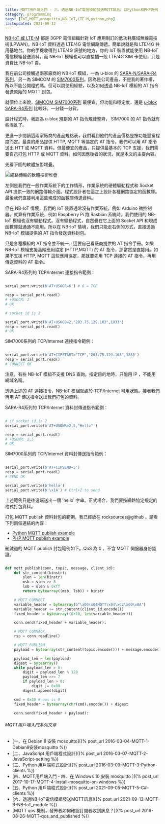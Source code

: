 ```yaml
---
title: MQTT用戶端入門 - 六、透過NB-IoT電信模組發送MQTT訊息，以Python和PHP為例
category: programming
tags: [IoT,MQTT,mosquitto,NB-IoT,LTE-M,python,php]
lastupdated: 2021-09-12
---
```


[NB-IoT 或 LTE-M](https://en.wikipedia.org/wiki/LTE-M) 都是 3GPP 電信組織針對 IoT 應用制訂的低功耗廣域無線電技術(LPWAN)。NB-IoT 資料透過 LTE/4G 電信網路傳遞。簡單說就是和 LTE/4G 共用基地台。你的手機收得到 LTE/4G 訊號的地方，你的 IoT 裝置就能使用 NB-IoT 電信模組發送資料。而 NB-IoT 模組也可以直接插一般 LTE/4G SIM 卡使用，只是資費比 NB-IoT 貴。

我在前公司接觸過兩家廠商的 NB-IoT 模組，一為 u-blox 的 [SARA-N/SARA-R4系列](https://www.u-blox.com/en/product/sara-r4-series)，另一為 SIMCOM 的 [SIM7000系列](https://www.simcom.com/module/lpwa.html)。因為是公司產品，不是我的著作權，所以不能公開程式碼。但可以說使用經驗，以及如何透過 NB-IoT 模組的 AT 指令發送原始的 MQTT 封包。

<!--more-->

就價位上來說，[SIMCOM SIM7000系列](https://www.simcom.com/module/lpwa.html) 最便宜。但功能和穩定度，還是 [u-blox SARA-R4系列](https://www.u-blox.com/en/product/sara-r4-series) 比較好。一分錢一分貨。

設計程式時，我認為 u-blox 規劃的 AT 指令規律整齊， SIM7000 的 AT 指令就有些混亂了。

更進一步閱讀這兩家廠商的產品規格表，我們看到他們的產品價格是按功能豐富程度而定。最貴的產品提供 HTTP, MQTT 等協定的 AT 指令，我們可以用 AT 指令送出 HTT 或 MQTT 資料。但最便宜的產品，只提供最基本的 TCP 支援，我們需要自己打包 HTTP 或 MQTT 資料。如何因應後者的狀況，就是本文的主要內容。

先看下圖的軟體技術堆疊。

![網路傳輸的軟體技術堆疊](https://rocksaying.github.io/images/2021-09-12-NB-IoT_programming_stack.png)

左側是我們在一般作業系統下的工作情形，作業系統的硬體驅動程式和 Socket API 提供一致的網路傳輸介面。程式設計者在這之上設計各種網路協定的函數庫。最後我們直接利用這些現成的函數庫傳送資料。

但在 NB-IoT 情境，我們的 IoT 裝置通常沒有作業系統，例如 Arduino 微控制器。就算有作業系統，例如 Raspberry Pi 跑 Rasbian 系統時，我們使用的 NB-IoT 模組也沒有驅動程式。沒有驅動程式，自然疊在它上面的 Socket API 和現成函數庫就通通不能用。所以在 NB-IoT 情境，我們只能走右側的方式，直接透過 NB-IoT 模組提供的 AT 指令發送資料封包。

只是各種模組的 AT 指令並不統一，這要自己看廠商提供的 AT 指令手冊。如果 NB-IoT 模組支援高階應用協定 (HTTP,MQTT) 的 AT 指令，那當然是直接用。如果不支援 HTTP, MQTT 這些應用協定，那就要先用 TCP 連接的 AT 指令，再用傳送資料的 AT 指令。

SARA-R4系列的 TCP/Internet 連接指令範例：

```python

serial_port.write(b'AT+USOCR=6') # 6 = TCP

resp = serial_port.read()
# +USOCR: 2
# OK

# socket id is 2

serial_port.write(b'AT+USOCO=2,"203.75.129.103",1833')
resp = serial_port.read()
# OK

```

SIM7000系列的 TCP/Internet 連接指令範例：

```python

serial_port.write(b'AT+CIPSTART="TCP","203.75.129.103",1883')
resp = serial_port.read()
# CONNECT OK

```

注意，有些 NB-IoT 模組不支援 DNS 查詢。指定目的地時，只能用 IP ，不能用網域名稱。

透過上述的 AT 連接指令，NB-IoT 模組就處於 TCP/Internet 可用狀態。接著我們再用 AT 傳送指令送出我們打包的資料。

SARA-R4系列的 TCP/Internet 資料封傳送指令範例：

```python

# if socket_id is 2
serial_port.write(b'AT+USOWR=2,5,"Hello"')

resp = serial_port.read()
# +USOWR: 2,5
# OK

```

SIM7000系列的 TCP/Internet 資料封傳送指令範例：

```python

serial_port.write(b'AT+CIPSEND=5')
resp = serial_port.read()
# SEND OK

serial_port.write(b'hello')
serial_port.write(b'\x1A') # Ctrl+Z to send

```

上述範例只是往遠端送出一個 'hello' 字串。正式場合，我們要按網路協定規定的格式打包資料。

打包 MQTT publish 資料封包的範例，我已經放在 rocksources@github 。請看下列兩個連結的內容：

* [Python MQTT publish example](https://github.com/shirock/rocksources/blob/master/python/iot/mqtt-publish-flow.py)
* [PHP MQTT publish example](https://github.com/shirock/rocksources/blob/master/php/iot/mqtt-publish-flow.php)

刪減過的 MQTT publish 封包範例如下。QoS 為 0 ，不含 MQTT 伺服器身份認證。

```python

def mqtt_publish(conn, topic, message, client_id):
    def str_content(binstr):
        slen = len(binstr)
        msb = slen >> 8
        lsb = slen & 0xff
        return bytearray((msb, lsb)) + binstr

    # MQTT CONNECT
    variable_header = bytearray(b"\x00\x04MQTT\x04\xC2\x00\x0A")
    variable_header += str_content(client_id.encode())
    fixed_header = bytearray((0x10, len(variable_header)))

    conn.send(fixed_header + variable_header):

    # MQTT CONNACK
    rsp = conn.readline()

    # MQTT PUBLISH
    payload = bytearray(str_content(topic.encode())) + message.encode()

    payload_len = len(payload)
    digest = bytearray()
    while payload_len > 0:
        digit = payload_len % 128
        payload_len >>= 7
        if payload_len > 0:
            digit |= 0x80
        digest.append(digit)

    cmd = 0x30 # qos is 0
    fixed_header = bytearray(chr(cmd).encode()) + digest

    conn.send(fixed_header + payload):

```

###### MQTT用戶端入門系列文章

* [一、在 Debian 8 安裝 mosquitto]({% post_url 2016-03-04-MQTT-1-Debian8安裝mosquitto %})
* [二、JavaScript 用戶端程式設計]({% post_url 2016-03-07-MQTT-2-JavaScript-setting %})
* [三、Python 用戶端程式設計]({% post_url 2016-03-09-MQTT-3-Python-clients %})
* [四、MQTT用戶端入門 - 四、在 Windows 10 安裝 mosquitto ]({% post_url 2017-10-17-MQTT-4-Install-mosquitto-on-windows %})
* [五、Python 用戶端程式設計]({% post_url 2021-09-05-MQTT-5-C#-clients %})
* [六、透過NB-IoT電信模組發送MQTT訊息]({% post_url 2021-09-12-MQTT-6-NB-IoT_module %})
* [MQTT qos 機制，發佈者如何確認訂閱者收到訊息？]({% post_url 2016-08-26-MQTT-qos_and_published %})
